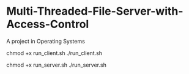 # Multi-Threaded-File-Server-with-Access-Control
A project in Operating Systems



chmod +x run_client.sh
./run_client.sh

chmod +x run_server.sh
./run_server.sh

